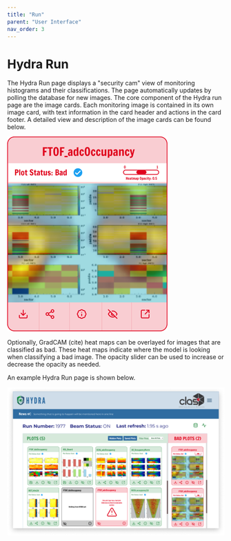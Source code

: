```yaml
---
title: "Run"
parent: "User Interface"
nav_order: 3
---
```


# Hydra Run 

The Hydra Run page displays a "security cam" view of monitoring histograms and their classifications. The page automatically updates by polling the database for new images. The core component of the Hydra run page are the image cards. Each monitoring image is contained in its own image card, with text information in the card header and actions in the card footer. A detailed view and description of the image cards can be found below. 

![Bad Image Card](../assets/GoodPlotBox.png "Example of Bad Image Card")

Optionally, GradCAM (cite) heat maps can be overlayed for images that are classified as bad. These heat maps indicate where the model is looking when classifying a bad image. The opacity slider can be used to increase or decrease the opacity as needed. 

An example Hydra Run page is shown below. 

![Example Hydra Run](../assets/Run_Page.png "Example of Hydra Run")

